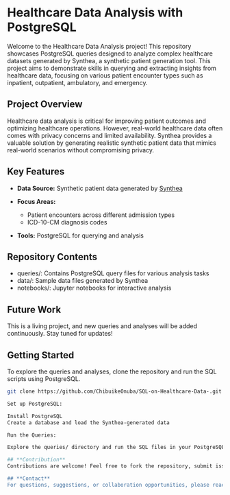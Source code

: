 # **Healthcare Data Analysis with PostgreSQL**

Welcome to the Healthcare Data Analysis project! This repository showcases PostgreSQL queries designed to analyze complex healthcare datasets generated by Synthea, a synthetic patient generation tool. This project aims to demonstrate skills in querying and extracting insights from healthcare data, focusing on various patient encounter types such as inpatient, outpatient, ambulatory, and emergency.

## **Project Overview**

Healthcare data analysis is critical for improving patient outcomes and optimizing healthcare operations. However, real-world healthcare data often comes with privacy concerns and limited availability. Synthea provides a valuable solution by generating realistic synthetic patient data that mimics real-world scenarios without compromising privacy.

## **Key Features**

- **Data Source:** Synthetic patient data generated by [Synthea](https://github.com/synthetichealth/synthea)
- **Focus Areas:**
  - Patient encounters across different admission types
  - ICD-10-CM diagnosis codes

- **Tools:** PostgreSQL for querying and analysis

## **Repository Contents**

- queries/: Contains PostgreSQL query files for various analysis tasks
- data/: Sample data files generated by Synthea
- notebooks/: Jupyter notebooks for interactive analysis

## **Future Work**

This is a living project, and new queries and analyses will be added continuously. Stay tuned for updates!

## **Getting Started**

To explore the queries and analyses, clone the repository and run the SQL scripts using PostgreSQL.

```bash
git clone https://github.com/ChibuikeOnuba/SQL-on-Healthcare-Data-.git

Set up PostgreSQL:

Install PostgreSQL
Create a database and load the Synthea-generated data

Run the Queries:

Explore the queries/ directory and run the SQL files in your PostgreSQL environment

## **Contribution**
Contributions are welcome! Feel free to fork the repository, submit issues, and create pull requests. Let's collaborate to enhance this project and drive better healthcare outcomes through data analysis.

## **Contact**
For questions, suggestions, or collaboration opportunities, please reach out via [LinkedIn.](https://www.linkedin.com/in/chibuikeonuba/)
